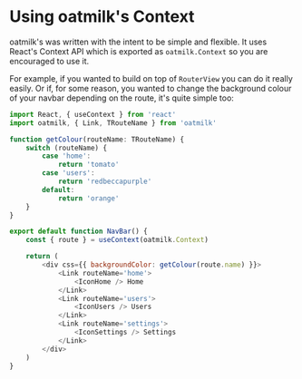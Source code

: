 # Using oatmilk's Context

oatmilk's was written with the intent to be simple and flexible. It uses React's Context API which is exported as `oatmilk.Context` so you are encouraged to use it.

For example, if you wanted to build on top of `RouterView` you can do it really easily. Or if, for some reason, you wanted to change the background colour of your navbar depending on the route, it's quite simple too:

```js Navbar.tsx
import React, { useContext } from 'react'
import oatmilk, { Link, TRouteName } from 'oatmilk'

function getColour(routeName: TRouteName) {
    switch (routeName) {
        case 'home':
            return 'tomato'
        case 'users':
            return 'redbeccapurple'
        default:
            return 'orange'
    }
}

export default function NavBar() {
    const { route } = useContext(oatmilk.Context)

    return (
        <div css={{ backgroundColor: getColour(route.name) }}>
            <Link routeName='home'>
                <IconHome /> Home
            </Link>
            <Link routeName='users'>
                <IconUsers /> Users
            </Link>
            <Link routeName='settings'>
                <IconSettings /> Settings
            </Link>
        </div>
    )
}
```
